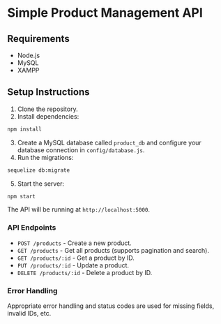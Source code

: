 
# Simple Product Management API

## Requirements

- Node.js
- MySQL
- XAMPP

## Setup Instructions

1. Clone the repository.
2. Install dependencies:

```bash
npm install
```

3. Create a MySQL database called `product_db` and configure your database connection in `config/database.js`.
4. Run the migrations:

```bash
sequelize db:migrate
```

5. Start the server:

```bash
npm start
```

The API will be running at `http://localhost:5000`.

### API Endpoints

- `POST /products` - Create a new product.
- `GET /products` - Get all products (supports pagination and search).
- `GET /products/:id` - Get a product by ID.
- `PUT /products/:id` - Update a product.
- `DELETE /products/:id` - Delete a product by ID.

### Error Handling

Appropriate error handling and status codes are used for missing fields, invalid IDs, etc.
    